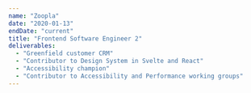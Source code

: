 ```yaml
---
name: "Zoopla"
date: "2020-01-13"
endDate: "current"
title: "Frontend Software Engineer 2"
deliverables:
  - "Greenfield customer CRM"
  - "Contributor to Design System in Svelte and React"
  - "Accessibility champion"
  - "Contributor to Accessibility and Performance working groups"
---
```

